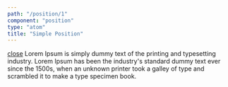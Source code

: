 ```yaml
---
path: "/position/1"
component: "position"
type: "atom"
title: "Simple Position"
---
```

<codeblock>
<Card
  border="1px solid cyan"
>
  <Position
    position="relative"
    p={5}
  >
    <Position
      position="absolute"
      height="15px"
      top="20px"
      right="20px"
    >
      <a href='#'>close</a>
    </Position>
    Lorem Ipsum is simply dummy text of the printing and typesetting industry. Lorem Ipsum has been the industry's standard dummy text ever since the 1500s, when an unknown printer took a galley of type and scrambled it to make a type specimen book.
  </Position>
</Card>
</codeblock>